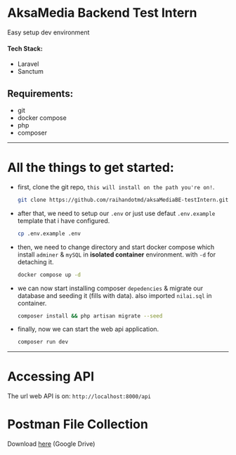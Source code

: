 # AksaMedia Backend Test Intern
Easy setup dev environment

#### Tech Stack:
- Laravel
- Sanctum

## Requirements:
- git
- docker compose
- php
- composer

---

# All the things to get started:
- first, clone the git repo, `this will install on the path you're on!`.
  
  ```bash
  git clone https://github.com/raihandotmd/aksaMediaBE-testIntern.git RaihanAksaMedia/ && cd RaihanAksaMedia/
  ```
- after that, we need to setup our `.env` or just use defaut `.env.example` template that i have configured.
  
  ```bash
  cp .env.example .env
  ```
- then, we need to change directory and start docker compose which install `adminer` & `mySQL` in **isolated container** environment.
  with `-d` for detaching it.
  
  ```bash
  docker compose up -d
  ````

- we can now start installing composer `depedencies` & migrate our database and seeding it (fills with data).
  also imported `nilai.sql` in container.
  ```bash
  composer install && php artisan migrate --seed
  ```

- finally, now we can start the web api application.

  ```bash
  composer run dev
  ```
---

# Accessing API
The url web API is on:
`http://localhost:8000/api`

# Postman File Collection
Download [here](https://drive.google.com/file/d/18DI716O3fd_bafwTNjx5AnrS9-MM_qBP/view?usp=sharing) (Google Drive)
